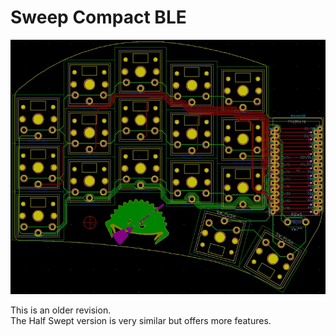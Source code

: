 # Sweep Compact BLE
![](/gallery/sweep-compact-ble.jpg)

This is an older revision.  
The Half Swept version is very similar but offers more features.
